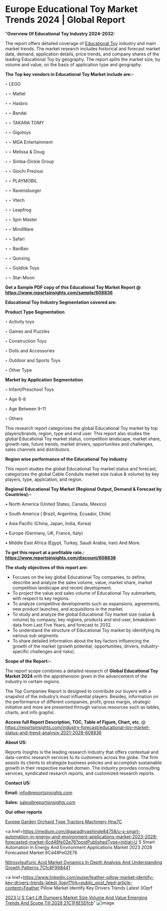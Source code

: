 # Europe Educational Toy Market Trends 2024 | Global Report

"<strong>Overview Of Educational Toy Industry 2024-2032:</strong>

The report offers detailed coverage of <a href=https://www.reportsinsights.com/sample/608836>Educational Toy</a> industry and main market trends. The market research includes historical and forecast market data, demand, application details, price trends, and company shares of the leading Educational Toy by geography. The report splits the market size, by volume and value, on the basis of application type and geography.

<strong>The Top key vendors in Educational Toy Market include are:- </strong>

‣ LEGO

‣ 
‣ Mattel

‣ 
‣ Hasbro

‣ 
‣ Bandai

‣ 
‣ TAKARA TOMY

‣ 
‣ Gigotoys

‣ 
‣ MGA Entertainment

‣ 
‣ Melissa & Doug

‣ 
‣ Simba-Dickie Group

‣ 
‣ Giochi Preziosi

‣ 
‣ PLAYMOBIL

‣ 
‣ Ravensburger

‣ 
‣ Vtech

‣ 
‣ Leapfrog

‣ 
‣ Spin Master

‣ 
‣ MindWare

‣ 
‣ Safari

‣ 
‣ BanBao

‣ 
‣ Qunxing

‣ 
‣ Goldlok Toys

‣ 
‣ Star-Moon

<strong>Get a Sample PDF copy of this Educational Toy Market Report </strong><strong>@ <a href=https://www.reportsinsights.com/sample/608836 style=color:#0000ff;>https://www.reportsinsights.com/sample/608836</a> </strong>

<strong>Educational Toy Industry Segmentation covered are:</strong>

<strong>Product Type Segmentation</strong>

‣    Activity toys

‣ Games and Puzzles

‣ Construction Toys

‣ Dolls and Accessories

‣ Outdoor and Sports Toys

‣ Other Type

<strong>Market by Application Segmentation</strong>

‣   Infant/Preschool Toys

‣ Age 6-8

‣ Age Between 9-11

‣ Others

This research report categorizes the global Educational Toy market by top players/brands, region, type and end user. This report also studies the global Educational Toy market status, competition landscape, market share, growth rate, future trends, market drivers, opportunities and challenges, sales channels and distributors.

<strong>Region wise performance of the Educational Toy industry</strong><strong> </strong>

This report studies the global Educational Toy market status and forecast, categorizes the global Cable Conduits market size (value &amp; volume) by key players, type, application, and region. 

<strong>Regional Educational Toy Market (Regional Output, Demand &amp; Forecast by Countries):-</strong>

• North America (United States, Canada, Mexico)

• South America ( Brazil, Argentina, Ecuador, Chile)

• Asia Pacific (China, Japan, India, Korea)

• Europe (Germany, UK, France, Italy)

• Middle East Africa (Egypt, Turkey, Saudi Arabia, Iran) And More.

<strong>To get this report at a profitable rate.: <a href=https://www.reportsinsights.com/discount/608836 style=color:#0000ff;>https://www.reportsinsights.com/discount/608836</a></strong>

<strong>The study objectives of this report are:</strong>
<ul>
  <li>Focuses on the key global Educational Toy companies, to define, describe and analyze the sales volume, value, market share, market competition landscape and recent development.</li>
  <li>To project the value and sales volume of Educational Toy submarkets, with respect to key regions.</li>
  <li>To analyze competitive developments such as expansions, agreements, new product launches, and acquisitions in the market.</li>
  <li>To study and analyze the global Educational Toy market size (value &amp; volume) by company, key regions, products and end user, breakdown data from Last Five Years, and forecast to 2032.</li>
  <li>To understand the structure of Educational Toy market by identifying its various sub segments.</li>
  <li>To share detailed information about the key factors influencing the growth of the market (growth potential, opportunities, drivers, industry-specific challenges and risks).</li>
</ul>
<strong>Scope of the Report:-</strong><strong> </strong>

The report scope combines a detailed research of <strong>Global Educational Toy Market 2024 </strong>with the apprehension given in the advancement of the industry in certain regions.

The Top Companies Report is designed to contribute our buyers with a snapshot of the industry’s most influential players. Besides, information on the performance of different companies, profit, gross margin, strategic initiative and more are presented through various resources such as tables, charts, and info graphic.

<strong>Access full Report Description, TOC, Table of Figure, Chart, etc. </strong>@   <a href=https://reportsinsights.com/industry-forecast/educational-toy-market-status-and-trend-analysis-2021-2028-608836 style=color:#0000ff;>https://reportsinsights.com/industry-forecast/educational-toy-market-status-and-trend-analysis-2021-2028-608836</a>

<strong>About US:</strong>

Reports Insights is the leading research industry that offers contextual and data-centric research services to its customers across the globe. The firm assists its clients to strategize business policies and accomplish sustainable growth in their respective market domain. The industry provides consulting services, syndicated research reports, and customized research reports.

<strong>Contact US:</strong>

<p class=""""><b>Email:</b> <a href=mailto:info@reportsinsights.com>info@reportsinsights.com</a></p>
<p class=""""><b>Sales:</b> <a href=mailto:sales@reportsinsights.com>sales@reportsinsights.com</a></p>

<strong>Our other reports</strong>

<a href=https://www.linkedin.com/pulse/europe-garden-orchard-type-tractors-machinery-hna7c/>Europe Garden Orchard Type Tractors Machinery Hna7C</a>

<a href=https://medium.com/@aaradhyashinde84758/u-s-smart-automation-in-energy-and-environment-applications-market-2023-2028-forecasted-market-6cd48fe02e76?postPublishedType=initial>U S Smart Automation In Energy And Environment Applications Market 2023 2028 Forecasted Market 6Cd48Fe02E76</a>

<a href=https://medium.com/@reportinsights.ja/nitrosylsulfuric-acid-market-dynamics-in-depth-analysis-and-understanding-growth-patterns-7cfc8f998441>Nitrosylsulfuric Acid Market Dynamics In Depth Analysis And Understanding Growth Patterns 7Cfc8F998441</a>

<a href=https://www.linkedin.com/pulse/feather-pillow-market-identify-key-drivers-trends-latest-3oprf?trk=public_post_feed-article-content>Feather Pillow Market Identify Key Drivers Trends Latest 3Oprf</a>

<a href=https://medium.com/@nadeemkazi0003/2023-u-s-cart-lift-dumpers-market-size-volume-and-value-emerging-trends-and-scope-till-2028-21c1f6e5dfcb>2023 U S Cart Lift Dumpers Market Size Volume And Value Emerging Trends And Scope Till 2028 21C1F6E5Dfcb</a>"
![image](https://github.com/Reportsinsights123/RIgrowth/assets/158415881/89dbb6ea-d658-4799-a793-7a5e71542854)
